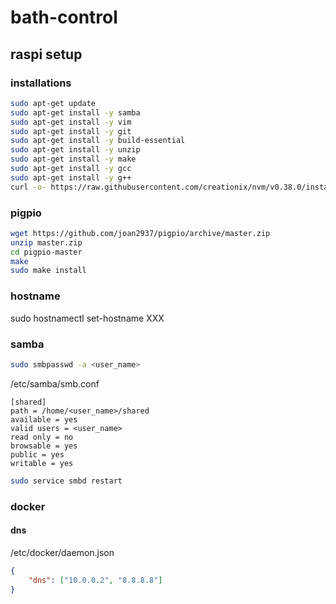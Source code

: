 # bath-control

## raspi setup

### installations

```sh
sudo apt-get update
sudo apt-get install -y samba
sudo apt-get install -y vim
sudo apt-get install -y git
sudo apt-get install -y build-essential
sudo apt-get install -y unzip
sudo apt-get install -y make
sudo apt-get install -y gcc
sudo apt-get install -y g++
curl -o- https://raw.githubusercontent.com/creationix/nvm/v0.38.0/install.sh | bash
```

### pigpio

```sh
wget https://github.com/joan2937/pigpio/archive/master.zip
unzip master.zip
cd pigpio-master
make
sudo make install
```

### hostname

sudo hostnamectl set-hostname XXX

### samba

```sh
sudo smbpasswd -a <user_name>
```

/etc/samba/smb.conf

```
[shared]
path = /home/<user_name>/shared
available = yes
valid users = <user_name>
read only = no
browsable = yes
public = yes
writable = yes
```

```sh
sudo service smbd restart
```

### docker

#### dns

/etc/docker/daemon.json

```json
{
    "dns": ["10.0.0.2", "8.8.8.8"]
}
```